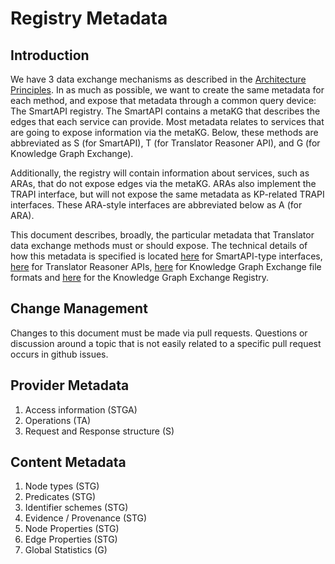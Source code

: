 # Registry Metadata

## Introduction

We have 3 data exchange mechanisms as described in the [Architecture Principles](README.md).  In as much as possible, we want to create the same metadata for each method, and expose that metadata through a common query device: The SmartAPI registry.   The SmartAPI contains a metaKG that describes the edges that each service can provide.   Most metadata relates to services that are going to expose information via the metaKG.  Below, these methods are abbreviated as S (for SmartAPI), T (for Translator Reasoner API), and G (for Knowledge Graph Exchange).  

Additionally, the registry will contain information about services, such as ARAs, that do not expose edges via the metaKG.  ARAs also implement the TRAPI interface, but will not expose the same metadata as KP-related TRAPI interfaces.  These ARA-style interfaces are abbreviated below as A (for ARA).

This document describes, broadly, the particular metadata that Translator data exchange methods must or should expose. The technical details of how this metadata is specified is located [here](https://github.com/NCATSTranslator/translator_extensions) for SmartAPI-type interfaces, [here](https://github.com/NCATSTranslator/ReasonerAPI) for Translator Reasoner APIs,  [here](https://github.com/biolink/kgx) for Knowledge Graph Exchange file formats and [here](https://github.com/NCATSTranslator/Knowledge_Graph_Exchange_Registry) for the Knowledge Graph Exchange Registry.  

## Change Management

Changes to this document must be made via pull requests.   Questions or discussion around a topic that is not easily related to a specific pull request occurs in github issues.

## Provider Metadata

1. Access information (STGA) 
1. Operations (TA)
1. Request and Response structure (S)

## Content Metadata

1. Node types (STG)
1. Predicates (STG)
1. Identifier schemes (STG)
1. Evidence / Provenance (STG)
1. Node Properties (STG)
1. Edge Properties (STG)
1. Global Statistics (G)
